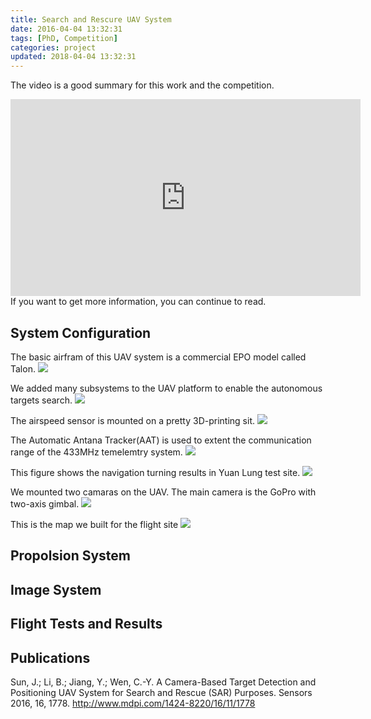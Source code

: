 ```yaml
---
title: Search and Rescure UAV System
date: 2016-04-04 13:32:31
tags: [PhD, Competition]
categories: project
updated: 2018-04-04 13:32:31
---
```

The video is a good summary for this work and the competition.
<iframe width="560" height="315" src="https://www.youtube.com/embed/ZK2kLsNICog?list=PLExhUFMJ8R20t3anCNDYLnFilz3u3lc0S" frameborder="0" allowfullscreen></iframe>
If you want to get more information, you can continue to read.
<!-- more -->

## System Configuration

The basic airfram of this UAV system is a commercial EPO model called Talon.
![](/images/strike2.png) 


We added many subsystems to the UAV platform to enable the autonomous targets search.
![](/images/strike1.png)

The airspeed sensor is mounted on a pretty 3D-printing sit.
![](/images/strike3.png) 

The Automatic Antana Tracker(AAT) is used to extent the communication range of the 433MHz temelemtry system.
![](/images/strike4.png) 


This figure shows the navigation turning results in Yuan Lung test site.
![](/images/strike6.png) 

We mounted two camaras on the UAV. The main camera is the GoPro with two-axis gimbal.
![](/images/strike7.png) 

This is the map we built for the flight site 
![](/images/strike9.png)  

## Propolsion System

## Image System

## Flight Tests and Results


## Publications
Sun, J.; Li, B.; Jiang, Y.; Wen, C.-Y.	A Camera-Based Target Detection and Positioning UAV System for Search and Rescue (SAR) Purposes. Sensors 2016, 16, 1778. http://www.mdpi.com/1424-8220/16/11/1778